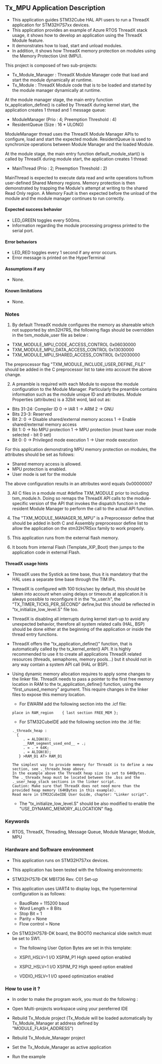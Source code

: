 ## <b>Tx_MPU Application Description</b>

 - This application guides STM32Cube HAL API users to run a ThreadX application for STM32H7S7xx devices.
 - This application provides an example of Azure RTOS ThreadX stack usage, it shows how to develop an application using the ThreadX Module feature.
 - It demonstrates how to load, start and unload modules.
 - In addition, it shows how ThreadX memory protection on modules using the Memory Protection Unit (MPU).

This project is composed of two sub-projects:

 - Tx_Module_Manager : ThreadX Module Manager code that load and start the module dynamically at runtime.
 - Tx_Module : ThreadX Module code that is to be loaded and started by the module manager dynamically at runtime.

At the module manager stage, the main entry function tx_application_define() is called by ThreadX during kernel start, the application creates 1 thread and 1 message queue:

  - ModuleManager (Prio : 4; Preemption Threshold : 4)
  - ResidentQueue (Size : 16 * ULONG)

ModuleManager thread uses the ThreadX Module Manager APIs to configure, load and start the expected module. ResidentQueue is used to synchronize operations between Module Manager and the loaded Module.

At the module stage, the main entry function default_module_start() is called by ThreadX during module start, the application creates 1 thread:

  - MainThread (Prio : 2; Preemption Threshold : 2)

MainThread is expected to execute data read and write operations to/from user-defined Shared Memory regions. Memory protection is then demonstrated by trapping the Module's attempt at writing to the shared Read Only region. A Memory Fault is then expected before the unload of the module and the module manager continues to run correctly.

####  <b>Expected success behavior</b>

- LED_GREEN toggles every 500ms.
- Information regarding the module processing progress printed to the serial port.

#### <b>Error behaviors</b>

- LED_RED toggles every 1 second if any error occurs.
- Error message is printed on the HyperTerminal

#### <b>Assumptions if any</b>

 - None.

#### <b>Known limitations</b>

 - None.

### <b>Notes</b>

1. By default ThreadX module configures the memory as shareable which not supported by stm32H7RS, the following flags should be overridden in the txm_module_user file as below :

  - TXM_MODULE_MPU_CODE_ACCESS_CONTROL         0x06030000
  - TXM_MODULE_MPU_DATA_ACCESS_CONTROL         0x13030000
  - TXM_MODULE_MPU_SHARED_ACCESS_CONTROL       0x12030000

The preprocessor flag "TXM_MODULE_INCLUDE_USER_DEFINE_FILE" should be added in the C preprocessor list to take into account the above change.

2. A preamble is required with each Module to expose the module configuration to the Module Manager. Particularly the preamble contains information such as the module unique ID and attributes. Module Properties (attributes) is a 32bit word, laid out as:
  - Bits 31-24: Compiler ID 0 -> IAR 1 -> ARM 2 -> GNU
  - Bits 23-3: Reserved
  - Bit 2: 0 -> Disable shared/external memory access 1 -> Enable shared/external memory access
  - Bit 1: 0 -> No MPU protection 1 -> MPU protection (must have user mode selected - bit 0 set)
  - Bit 0: 0 -> Privileged mode execution 1 -> User mode execution

For this application demonstrating MPU memory protection on modules, the attributes should be set as follows:

  - Shared memory access is allowed.
  - MPU protection is enabled.
  - User mode is set for the module

The above configuration results in an attributes word equals 0x00000007

3. All C files in a module must #define TXM_MODULE prior to including txm_module.h. Doing so remaps the ThreadX API calls to the module-specific version of the API that invokes the dispatch function in the resident Module Manager to perform the call to the actual API function.

4. The "TXM_MODULE_MANAGER_16_MPU" is a Preprocessor define that should be added in both C and Assembly preprocessor define list to allow the application on the stm32H7RSxx family to work properly.

5. This application runs from the external flash memory.

6. It boots from internal Flash (Template_XIP_Boot) then jumps to the application code in external Flash.

#### <b>ThreadX usage hints</b>

 - ThreadX uses the Systick as time base, thus it is mandatory that the HAL uses a separate time base through the TIM IPs.
 - ThreadX is configured with 100 ticks/sec by default, this should be taken into account when using delays or timeouts at application.It is always possible to reconfigure it in the "tx_user.h", the "TX_TIMER_TICKS_PER_SECOND" define,but this should be reflected in "tx_initialize_low_level.S" file too.
 - ThreadX is disabling all interrupts during kernel start-up to avoid any unexpected behavior, therefore all system related calls (HAL, BSP) should be done either at the beginning of the application or inside the thread entry functions.
 - ThreadX offers the "tx_application_define()" function, that is automatically called by the tx_kernel_enter() API.
   It is highly recommended to use it to create all applications ThreadX related resources (threads, semaphores, memory pools...)  but it should not in any way contain a system API call (HAL or BSP).
 - Using dynamic memory allocation requires to apply some changes to the linker file.
   ThreadX needs to pass a pointer to the first free memory location in RAM to the tx_application_define() function,
   using the "first_unused_memory" argument.
   This require changes in the linker files to expose this memory location.
    + For EWARM add the following section into the .icf file:
     ```
	 place in RAM_region    { last section FREE_MEM };
	 ```

    + For STM32CubeIDE add the following section into the .ld file:
	```
    ._threadx_heap :
      {
         . = ALIGN(8);
         __RAM_segment_used_end__ = .;
         . = . + 64K;
         . = ALIGN(8);
       } >RAM_D1 AT> RAM_D1
	```

       The simplest way to provide memory for ThreadX is to define a new section, see ._threadx_heap above.
       In the example above the ThreadX heap size is set to 64KBytes.
       The ._threadx_heap must be located between the .bss and the ._user_heap_stack sections in the linker script.
       Caution: Make sure that ThreadX does not need more than the provided heap memory (64KBytes in this example).
       Read more in STM32CubeIDE User Guide, chapter: "Linker script".

    + The "tx_initialize_low_level.S" should be also modified to enable the "USE_DYNAMIC_MEMORY_ALLOCATION" flag.

### <b>Keywords</b>

- RTOS, ThreadX, Threading, Message Queue, Module Manager, Module, MPU


### <b>Hardware and Software environment</b>

  - This application runs on STM32H7S7xx devices.

  - This application has been tested with the following environments:
  - STM32H7S78-DK MB1736 Rev. C01 Set-up

  - This application uses UART4 to display logs, the hyperterminal configuration is as follows:
     - BaudRate = 115200 baud
     - Word Length = 8 Bits
     - Stop Bit = 1
     - Parity = None
     - Flow control = None

  - On STM32H7S78-DK board, the BOOT0 mechanical slide switch must be set to SW1.

    - The following User Option Bytes are set in this template:

    - XSPI1_HSLV=1     I/O XSPIM_P1 High speed option enabled
    - XSPI2_HSLV=1     I/O XSPIM_P2 High speed option enabled
    - VDDIO_HSLV=1     I/O speed optimization enabled

###  <b>How to use it ?</b>

 - In order to make the program work, you must do the following :

 - Open Multi-projects workspace using your pereferred IDE
 - Rebuild Tx_Module project (Tx_Module will be loaded automatically by Tx_Module_Manager at address defined by "MODULE_FLASH_ADDRESS")
 - Rebuild Tx_Module_Manager project
 - Set the Tx_Module_Manager as active application
 - Run the example  
